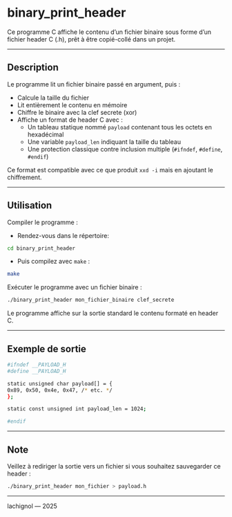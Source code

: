 # binary_print_header

Ce programme C affiche le contenu d’un fichier binaire sous forme d’un fichier header C (.h), prêt à être copié-collé dans un projet.

---

## Description

Le programme lit un fichier binaire passé en argument, puis :

- Calcule la taille du fichier
- Lit entièrement le contenu en mémoire
- Chiffre le binaire avec la clef secrete (xor)
- Affiche un format de header C avec :
  - Un tableau statique nommé `payload` contenant tous les octets en hexadécimal
  - Une variable `payload_len` indiquant la taille du tableau
  - Une protection classique contre inclusion multiple (`#ifndef`, `#define`, `#endif`)

Ce format est compatible avec ce que produit `xxd -i` mais en ajoutant le chiffrement.

---

## Utilisation

Compiler le programme :

- Rendez-vous dans le répertoire:

``` bash
cd binary_print_header
```
- Puis compilez avec `make` :

``` bash
make
```



Exécuter le programme avec un fichier binaire :

```bash
./binary_print_header mon_fichier_binaire clef_secrete
```



Le programme affiche sur la sortie standard le contenu formaté en header C.

---

## Exemple de sortie


```bash
#ifndef __PAYLOAD_H
#define __PAYLOAD_H

static unsigned char payload[] = {
0x89, 0x50, 0x4e, 0x47, /* etc. */
};

static const unsigned int payload_len = 1024;

#endif
```
---

## Note

Veillez à rediriger la sortie vers un fichier si vous souhaitez sauvegarder ce header :


```bash
./binary_print_header mon_fichier > payload.h
```
---

lachignol — 2025


